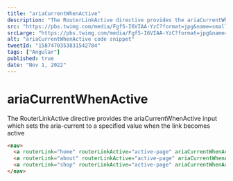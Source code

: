 ```yaml
---
title: "ariaCurrentWhenActive"
description: "The RouterLinkActive directive provides the ariaCurrentWhenActive input which sets the aria-current to a specified value when the link becomes active"
src: "https://pbs.twimg.com/media/FgfS-I6VIAA-YzC?format=jpg&name=small"
srcLarge: "https://pbs.twimg.com/media/FgfS-I6VIAA-YzC?format=jpg&name=large"
alt: "ariaCurrentWhenActive code snippet"
tweetId: "1587470353831542784"
tags: ["Angular"]
published: true
date: "Nov 1, 2022"
---
```


# ariaCurrentWhenActive

The RouterLinkActive directive provides the ariaCurrentWhenActive input which sets the aria-current to a specified value when the link becomes active

```html
<nav>
  <a routerLink="home" routerLinkActive="active-page" ariaCurrentWhenActive="page"> Home </a>
  <a routerLink="about" routerLinkActive="active-page" ariaCurrentWhenActive="page"> About </a>
  <a routerLink="shop" routerLinkActive="active-page" ariaCurrentWhenActive="page"> Shop </a>
</nav>
```

